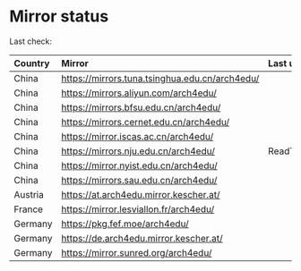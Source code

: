 <script src="./time.js"></script>
# Mirror status
Last check: <script type="text/javascript">localize(1715941168.7764957);</script>

|Country|Mirror|Last update|
|:------|:-----|:----------|
|China|https://mirrors.tuna.tsinghua.edu.cn/arch4edu/|<script type="text/javascript">localize(1715927622);</script>|
|China|https://mirrors.aliyun.com/arch4edu/|<script type="text/javascript">localize(1715884286);</script>|
|China|https://mirrors.bfsu.edu.cn/arch4edu/|<script type="text/javascript">localize(1715884286);</script>|
|China|https://mirrors.cernet.edu.cn/arch4edu/|<script type="text/javascript">localize(1715927622);</script>|
|China|https://mirror.iscas.ac.cn/arch4edu/|<script type="text/javascript">localize(1715884286);</script>|
|China|https://mirrors.nju.edu.cn/arch4edu/|ReadTimeout|
|China|https://mirror.nyist.edu.cn/arch4edu/|<script type="text/javascript">localize(1715884286);</script>|
|China|https://mirrors.sau.edu.cn/arch4edu/|<script type="text/javascript">localize(1715927622);</script>|
|Austria|https://at.arch4edu.mirror.kescher.at/|<script type="text/javascript">localize(1715927622);</script>|
|France|https://mirror.lesviallon.fr/arch4edu/|<script type="text/javascript">localize(1715884286);</script>|
|Germany|https://pkg.fef.moe/arch4edu/|<script type="text/javascript">localize(1715927622);</script>|
|Germany|https://de.arch4edu.mirror.kescher.at/|<script type="text/javascript">localize(1715927622);</script>|
|Germany|https://mirror.sunred.org/arch4edu/|<script type="text/javascript">localize(1715927622);</script>|

<script src="./tablefilter/tablefilter.js"></script>
<script src="./table.js"></script>